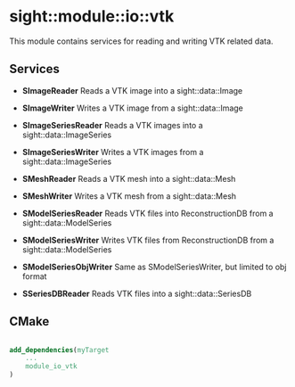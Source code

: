 # sight::module::io::vtk

This module contains services for reading and writing VTK related data.

## Services

- **SImageReader**
Reads a VTK image into a sight::data::Image

- **SImageWriter**
Writes a VTK image from a sight::data::Image

- **SImageSeriesReader**
Reads a VTK images into a sight::data::ImageSeries

- **SImageSeriesWriter**
Writes a VTK images from a sight::data::ImageSeries

- **SMeshReader**
Reads a VTK mesh into a sight::data::Mesh

- **SMeshWriter**
Writes a VTK mesh from a sight::data::Mesh

- **SModelSeriesReader**
Reads VTK files into ReconstructionDB from a sight::data::ModelSeries

- **SModelSeriesWriter**
Writes VTK files from ReconstructionDB from a sight::data::ModelSeries

- **SModelSeriesObjWriter**
Same as SModelSeriesWriter, but limited to obj format

- **SSeriesDBReader**
Reads VTK files into a sight::data::SeriesDB

## CMake

```cmake

add_dependencies(myTarget 
    ...
    module_io_vtk
)

```